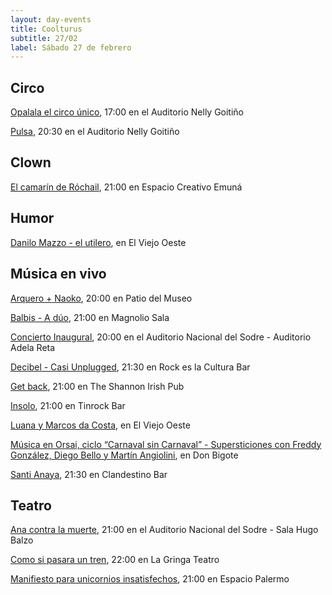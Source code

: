 ```yaml
---
layout: day-events
title: Coolturus
subtitle: 27/02
label: Sábado 27 de febrero
---
```


## Circo

[Opalala el circo único](https://www.tickantel.com.uy/inicio/espectaculo/40009534/espectaculo/Opalal%C3%A1%20-%20El%20Circo%20%C3%BAnico?1), 17:00 en el Auditorio Nelly Goitiño

[Pulsa](http://www.auditorionellygoitiño.gub.uy/index.php/programacion/item/pulsa.html), 20:30 en el Auditorio Nelly Goitiño

## Clown

[El camarín de Róchail](https://instagram.com/emuna_espaciocreativo?igshid=19mesfohhei8y), 21:00 en Espacio Creativo Emuná

## Humor

[Danilo Mazzo - el utilero](https://instagram.com/viejooeste.prado?igshid=11rsgnlou42g5), en El Viejo Oeste

## Música en vivo

[Arquero + Naoko](https://www.instagram.com/saladelmuseo/), 20:00 en Patio del Museo

[Balbis - A dúo](https://magnoliosala.uy/evento/balbis), 21:00 en Magnolio Sala

[Concierto Inaugural](https://sodre.gub.uy/evento/concierto-inaugural/), 20:00 en el Auditorio Nacional del Sodre - Auditorio Adela Reta

[Decibel - Casi Unplugged](https://instagram.com/rockeslaculturabar?igshid=8jjuuew9mw3m), 21:30 en Rock es la Cultura Bar

[Get back](https://instagram.com/theshannonuy?igshid=yjdug4u5k9s0), 21:00 en The Shannon Irish Pub

[Insolo](https://instagram.com/tinrock_bar?igshid=14pb425v6n836), 21:00 en Tinrock Bar

[Luana y Marcos da Costa](https://instagram.com/viejooeste.prado?igshid=11rsgnlou42g5), en El Viejo Oeste

[Música en Orsai, ciclo “Carnaval sin Carnaval” - Supersticiones con Freddy González, Diego Bello y Martín Angiolini](https://instagram.com/restaurantedonbigote?igshid=164zq44egnbtq), en Don Bigote

[Santi Anaya](https://instagram.com/clandestino__bar?igshid=mze5rflfmmi4), 21:30 en Clandestino Bar

## Teatro

[Ana contra la muerte](https://www.tickantel.com.uy/inicio/espectaculo/40009531/espectaculo/Ana%20contra%20la%20muerte?2), 21:00 en el Auditorio Nacional del Sodre - Sala Hugo Balzo

[Como si pasara un tren](https://www.instagram.com/lagringateatro/?hl=es), 22:00 en La Gringa Teatro

[Manifiesto para unicornios insatisfechos](https://instagram.com/salaespaciopalermo?igshid=1bmb3d8brkyad), 21:00 en Espacio Palermo
